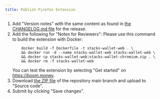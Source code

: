 ```yaml
---
title: Publish Firefox Extension
---
```

1. Add "Version notes" with the same content as found in [the CHANGELOG.md file](https://github.com/blockstack/stacks-wallet-web/blob/main/CHANGELOG.md) for the release.
2. Add the following for "Notes for Reviewers": 
    Please use this command to build the extension with Docker:
    ```
        docker build -f Dockerfile -t stacks-wallet-web . \
        && docker run -d --name stacks-wallet-web stacks-wallet-web \
        && docker cp stacks-wallet-web:stacks-wallet-chromium.zip . \
        && docker rm -f stacks-wallet-web
    ``` 
    You can test the extension by selecting "Get started" on https://boom.money.
3. Download [the ZIP file](https://github.com/blockstack/stacks-wallet-web/archive/refs/heads/main.zip) of the repository main branch and upload to "Source code".
4. Submit by clicking "Save changes".